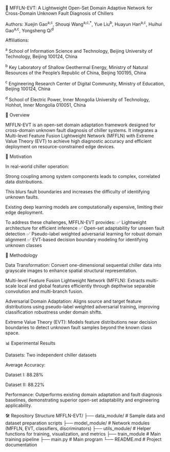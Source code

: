 🧠 MFFLN-EVT: A Lightweight Open-Set Domain Adaptive Network for Cross-Domain Unknown Fault Diagnosis of Chillers

Authors:
Xuejin Gao<sup>a,c</sup>, Shouqi Wang<sup>a,c,*</sup>, Yue Liu<sup>b</sup>, Huayun Han<sup>a,c</sup>, Huihui Gao<sup>a,c</sup>, Yongsheng Qi<sup>d</sup>

Affiliations:

<sup>a</sup> School of Information Science and Technology, Beijing University of Technology, Beijing 100124, China

<sup>b</sup> Key Laboratory of Shallow Geothermal Energy, Ministry of Natural Resources of the People’s Republic of China, Beijing 100195, China

<sup>c</sup> Engineering Research Center of Digital Community, Ministry of Education, Beijing 100124, China

<sup>d</sup> School of Electric Power, Inner Mongolia University of Technology, Hohhot, Inner Mongolia 010051, China

🌟 Overview

MFFLN-EVT is an open-set domain adaptation framework designed for cross-domain unknown fault diagnosis of chiller systems.
It integrates a Multi-level Feature Fusion Lightweight Network (MFFLN) with Extreme Value Theory (EVT) to achieve high diagnostic accuracy and efficient deployment on resource-constrained edge devices.

🚀 Motivation

In real-world chiller operation:

Strong coupling among system components leads to complex, correlated data distributions.

This blurs fault boundaries and increases the difficulty of identifying unknown faults.

Existing deep learning models are computationally expensive, limiting their edge deployment.

To address these challenges, MFFLN-EVT provides:
✅ Lightweight architecture for efficient inference
✅ Open-set adaptability for unseen fault detection
✅ Pseudo-label weighted adversarial learning for robust domain alignment
✅ EVT-based decision boundary modeling for identifying unknown classes

🧩 Methodology

Data Transformation:
Convert one-dimensional sequential chiller data into grayscale images to enhance spatial structural representation.

Multi-level Feature Fusion Lightweight Network (MFFLN):
Extracts multi-scale local and global features efficiently through depthwise separable convolution and multi-branch fusion.

Adversarial Domain Adaptation:
Aligns source and target feature distributions using pseudo-label weighted adversarial training, improving classification robustness under domain shifts.

Extreme Value Theory (EVT):
Models feature distributions near decision boundaries to detect unknown fault samples beyond the known class space.

📊 Experimental Results

Datasets: Two independent chiller datasets

Average Accuracy:

Dataset I: 88.28%

Dataset II: 88.22%

Performance: Outperforms existing domain adaptation and fault diagnosis baselines, demonstrating superior open-set adaptability and engineering applicability.

🛠️ Repository Structure
MFFLN-EVT/
├── data_module/                  # Sample data and dataset preparation scripts
├── model_module/                # Network modules (MFFLN, EVT, classifiers, discriminators)
├── utils_module/                 # Helper functions for training, visualization, and metrics
├── train_module             # Main training pipeline
├── main.py            # Main program
└── README.md              # Project documentation
